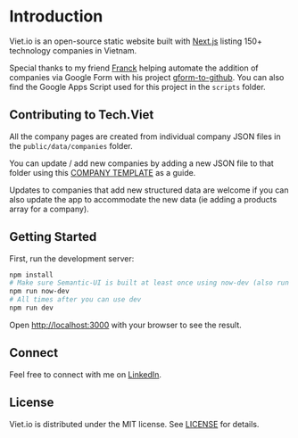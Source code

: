 # Introduction

Viet.io is an open-source static website built with [Next.js](https://nextjs.org/) listing 150+ technology companies in Vietnam.

Special thanks to my friend [Franck](https://github.com/pfranck) helping automate the addition of companies via Google Form with his project [gform-to-github](https://github.com/pfranck/gform-to-github). You can also find the Google Apps Script used for this project in the `scripts` folder.

## Contributing to Tech.Viet

All the company pages are created from individual company JSON files in the `public/data/companies` folder.

You can update / add new companies by adding a new JSON file to that folder using this [COMPANY TEMPLATE](https://github.com/renedeanda/Tech.Viet/blob/master/public/data/__company_template.json) as a guide.

Updates to companies that add new structured data are welcome if you can also update the app to accommodate the new data (ie adding a products array for a company).

## Getting Started

First, run the development server:

```bash
npm install
# Make sure Semantic-UI is built at least once using now-dev (also run this anytime you change the global Semantic site.variables file)
npm run now-dev
# All times after you can use dev
npm run dev
```

Open [http://localhost:3000](http://localhost:3000) with your browser to see the result.

## Connect

Feel free to connect with me on [LinkedIn](https://linkedin.com/in/renedeanda).

## License
Viet.io is distributed under the MIT license. See [LICENSE](https://github.com/renedeanda/Tech.Viet/blob/master/LICENSE.md) for details.

